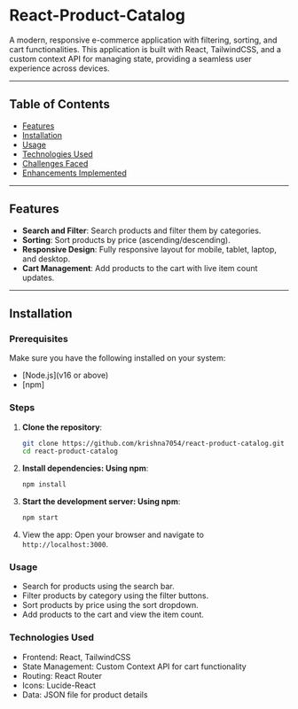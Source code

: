 # React-Product-Catalog

A modern, responsive e-commerce application with filtering, sorting, and cart functionalities. This application is built with React, TailwindCSS, and a custom context API for managing state, providing a seamless user experience across devices.

---

## Table of Contents
- [Features](#features)
- [Installation](#installation)
- [Usage](#usage)
- [Technologies Used](#technologies-used)
- [Challenges Faced](#challenges-faced)
- [Enhancements Implemented](#enhancements-implemented)

---

## Features
- **Search and Filter**: Search products and filter them by categories.
- **Sorting**: Sort products by price (ascending/descending).
- **Responsive Design**: Fully responsive layout for mobile, tablet, laptop, and desktop.
- **Cart Management**: Add products to the cart with live item count updates.

---

## Installation

### Prerequisites
Make sure you have the following installed on your system:
- [Node.js](v16 or above)
- [npm]

### Steps
1. **Clone the repository**:
   ```bash
   git clone https://github.com/krishna7054/react-product-catalog.git
   cd react-product-catalog
   ```
2. **Install dependencies: Using npm**: 
    ```bash
    npm install
    ```
3. **Start the development server: Using npm**:    
    ```bash
    npm start
    ```
4. View the app: Open your browser and navigate to `http://localhost:3000`.    

### Usage
- Search for products using the search bar.
- Filter products by category using the filter buttons.
- Sort products by price using the sort dropdown.
- Add products to the cart and view the item count.

### Technologies Used
- Frontend: React, TailwindCSS
- State Management: Custom Context API for cart functionality
- Routing: React Router
- Icons: Lucide-React
- Data: JSON file for product details
